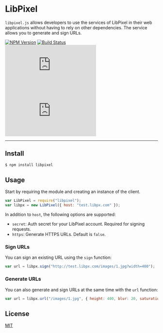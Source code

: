 # LibPixel

`libpixel.js` allows developers to use the services of LibPixel in their web applications without having to rely on other dependencies. The service allows you to generate and sign URLs.

[![NPM Version](https://img.shields.io/npm/v/imgix.js.svg)](https://www.npmjs.com/package/libpixel)
[![Build Status](https://travis-ci.org/libpixel/libpixel-js.svg?branch=master)](https://travis-ci.org/libpixel/libpixel-js)
[![Minified Size](https://img.shields.io/bundlephobia/min/imgix.js)](https://bundlephobia.com/result?p=libpixel)
[![License](https://img.shields.io/github/license/imgix/imgix.js)](https://github.com/libpixel/libpixel-js/blob/master/LICENSE)

---

## Install

```bash
$ npm install libpixel
```

## Usage

Start by requiring the module and creating an instance of the client.

```js
var LibPixel = require("libpixel");
var libpx = new LibPixel({ host: "test.libpx.com" });
```

In addition to `host`, the following options are supported:

* `secret`: Auth secret for your LibPixel account. Required for signing requests.
* `https`: Generate HTTPS URLs. Default is `false`.

### Sign URLs

You can sign an existing URL using the `sign` function:

```js
var url = libpx.sign("http://test.libpx.com/images/1.jpg?width=400");
```

### Generate URLs

You can also generate and sign URLs at the same time with the `url` function:

```js
var url = libpx.url("/images/1.jpg", { height: 400, blur: 20, saturation: -80 });
```

## License

[MIT](LICENSE)
